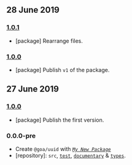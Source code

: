 ## 28 June 2019

### [1.0.1](https://github.com/idiocc/uuid/compare/v1.0.0...v1.0.1)

- [package] Rearrange files.

### [1.0.0](https://github.com/idiocc/uuid/compare/v0.0.0-pre...v1.0.0)

- [package] Publish `v1` of the package.

## 27 June 2019

### [1.0.0](https://github.com/idiocc/uuid/compare/v0.0.0-pre...v1.0.0)

- [package] Publish the first version.

### 0.0.0-pre

- Create `@goa/uuid` with _[`My New Package`](https://mnpjs.org)_
- [repository]: `src`, [`test`](https://contexttesting.com), [`documentary`](https://readme.page) & [`types`](https://typedef.page).